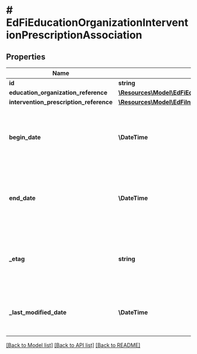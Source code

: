 # # EdFiEducationOrganizationInterventionPrescriptionAssociation

## Properties

Name | Type | Description | Notes
------------ | ------------- | ------------- | -------------
**id** | **string** |  | [optional]
**education_organization_reference** | [**\Resources\Model\EdFiEducationOrganizationReference**](EdFiEducationOrganizationReference.md) |  |
**intervention_prescription_reference** | [**\Resources\Model\EdFiInterventionPrescriptionReference**](EdFiInterventionPrescriptionReference.md) |  |
**begin_date** | **\DateTime** | The begin date of the period during which the intervention prescription is available. | [optional]
**end_date** | **\DateTime** | The end date of the period during which the intervention prescription is available. | [optional]
**_etag** | **string** | A unique system-generated value that identifies the version of the resource. | [optional]
**_last_modified_date** | **\DateTime** | The date and time the resource was last modified. | [optional]

[[Back to Model list]](../../README.md#models) [[Back to API list]](../../README.md#endpoints) [[Back to README]](../../README.md)
